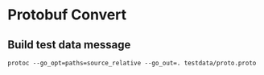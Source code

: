 # Protobuf  Convert

## Build test data message

```
protoc --go_opt=paths=source_relative --go_out=. testdata/proto.proto
```
